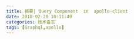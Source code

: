 ```yaml
---
title: 摘要| Query Component  in  apollo-client
date: 2018-02-20 10:11:49
categories: 技术备忘
tags: [Graphql,apollo]
---
```


<script src="https://embed.cacher.io/835530840a34f845abaa15920d284ef32b02fb40.js?a=461ce486f02f6a3232e5c5eb8820d117&t=github_gist"></script>


